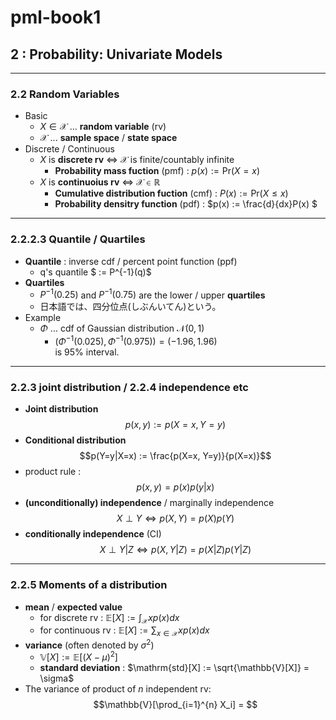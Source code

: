 # pml-book1
## 2 : Probability: Univariate Models

---

### 2.2 Random Variables

- Basic
  - $X \in \mathcal{X}$ ... **random variable** (rv)
  - $\mathcal{X}$ ... **sample space** / **state space**
- Discrete / Continuous
  - $X$ is **discrete rv** $\Leftrightarrow$ $\mathcal{X}$ is finite/countably infinite
    - **Probability mass fuction** (pmf) : $p(x) := \mathrm{Pr}(X=x)$
  - $X$ is **continuoius rv** $\Leftrightarrow$ $\mathcal{X} \in \mathbb{R}$
    - **Cumulative distribution fuction** (cmf) : $P(x) := \mathrm{Pr}(X \le x)$
    - **Probability densitry function** (pdf) : $p(x) := \frac{d}{dx}P(x) $

---

### 2.2.2.3 Quantile / Quartiles

- **Quantile** : inverse cdf / percent point function (ppf)
  - q's quantile $ := P^{-1}(q)$
- **Quartiles**
  - $P^{-1}(0.25)$ and $P^{-1}(0.75)$ are the lower / upper **quartiles**
  - 日本語では、四分位点(しぶんいてん)という。
- Example
  - $\Phi$ ... cdf of Gaussian distribution $\mathcal{N}(0,1)$
    - $(\Phi^{-1}(0.025), \Phi^{-1}(0.975))=(-1.96, 1.96)$ \
      is 95% interval.

---

### 2.2.3 joint distribution / 2.2.4 independence etc

- **Joint distribution**
  $$p(x,y) := p(X=x, Y=y)$$
- **Conditional distribution**
  $$p(Y=y|X=x) := \frac{p(X=x, Y=y)}{p(X=x)}$$
- product rule : $$ p(x,y) = p(x)p(y|x) $$
- **(unconditionally) independence** / marginally independence
  $$X \perp Y \Longleftrightarrow p(X,Y)=p(X)p(Y)$$
- **conditionally independence** (CI)
  $$X \perp Y | Z \Longleftrightarrow p(X,Y|Z)=p(X|Z)p(Y|Z)$$

---

### 2.2.5 Moments of a distribution

- **mean** / **expected value**
  - for discrete rv : $\displaystyle \mathbb{E}[X] := \int_{\mathcal{X}} x p(x) dx$
  - for continuous rv : $\displaystyle \mathbb{E}[X] := \sum_{x \in \mathcal{X}} x p(x) dx$
- **variance** (often denoted by $\sigma^2$)
  - $\mathbb{V}[X] := \mathbb{E}[(X - \mu)^2]$
  - **standard deviation** : $\mathrm{std}[X] := \sqrt{\mathbb{V}[X]} = \sigma$
- The variance of product of $n$ independent rv:
  $$\mathbb{V}[\prod_{i=1}^{n} X_i] = $$